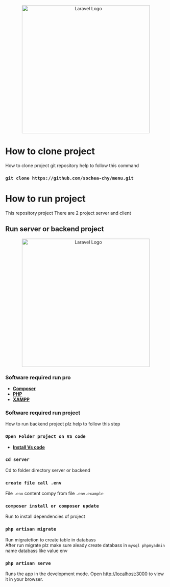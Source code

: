<p align="center"><img src="https://image.pngaaa.com/904/2275904-middle.png" width="400" alt="Laravel Logo"></p>

# How to clone project

How to clone project git repository help to follow this command

### `git clone https://github.com/sochea-chy/menu.git`

# How to run project

This repository project There are 2 project server and client

## Run server or backend project

<p align="center"><a href="https://laravel.com" target="_blank"><img src="https://raw.githubusercontent.com/laravel/art/master/logo-lockup/5%20SVG/2%20CMYK/1%20Full%20Color/laravel-logolockup-cmyk-red.svg" width="400" alt="Laravel Logo"></a></p>


### Software required run pro

- **[Composer](https://getcomposer.org/download/)**
- **[PHP](https://www.php.net/downloads.php/)**
- **[XAMPP](https://www.apachefriends.org/)**

### Software required run project

How to run backend project plz help to follow this step 

### `Open Folder project on VS code`
- **[Install Vs code](https://code.visualstudio.com/download/)**

### `cd server`
Cd to folder directory server or backend  

### `create file call .env`
File `.env` content compy from file `.env.example`

### `composer install or composer update`
Run to install dependencies of project

### `php artisan migrate`
Run migratetion to create table in databass 
<br />
After run migrate plz make sure aleady create databass in `mysql phpmyadmin` name databass like value env  

### `php artisan serve`
Runs the app in the development mode.
Open [http://localhost:3000](http://localhost:3000) to view it in your browser.


